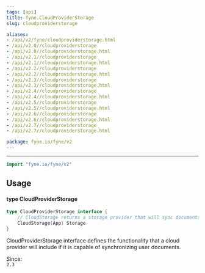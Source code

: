 ```yaml
---
tags: [api]
title: fyne.CloudProviderStorage
slug: cloudproviderstorage

aliases:
- /api/v2/fyne/cloudproviderstorage.html
- /api/v2.0//cloudproviderstorage
- /api/v2.0//cloudproviderstorage.html
- /api/v2.1//cloudproviderstorage
- /api/v2.1//cloudproviderstorage.html
- /api/v2.2//cloudproviderstorage
- /api/v2.2//cloudproviderstorage.html
- /api/v2.3//cloudproviderstorage
- /api/v2.3//cloudproviderstorage.html
- /api/v2.4//cloudproviderstorage
- /api/v2.4//cloudproviderstorage.html
- /api/v2.5//cloudproviderstorage
- /api/v2.5//cloudproviderstorage.html
- /api/v2.6//cloudproviderstorage
- /api/v2.6//cloudproviderstorage.html
- /api/v2.7//cloudproviderstorage
- /api/v2.7//cloudproviderstorage.html

package: fyne.io/fyne/v2
---
```



---
```go
import "fyne.io/fyne/v2"
```

## Usage

#### type CloudProviderStorage

```go
type CloudProviderStorage interface {
	// CloudStorage returns a storage provider that will sync documents to the cloud this provider uses.
	CloudStorage(App) Storage
}
```

CloudProviderStorage interface defines the functionality that a cloud provider will include if it is capable of synchronizing user documents.


<div class="since">Since: <code>
2.3</code></div>
